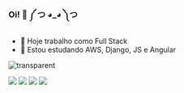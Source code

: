### Oi! 👋 ༼ つ ◕_◕ ༽つ

- 🔭 Hoje trabalho como Full Stack
- 🌱 Estou estudando AWS, Django, JS e Angular


[transparent]: https://github-readme-stats.vercel.app/api?username=xAzKaR&show_icons=true&hide=contribs,prs&cache_seconds=86400&theme=transparent
![transparent][transparent]
<div> 
  <a href="https://instagram.com/leogomidz" target="_blank"><img src="https://img.shields.io/badge/-Instagram-%23E4405F?style=for-the-badge&logo=instagram&logoColor=white" target="_blank"></a>
 	<a href="https://www.twitch.tv/xarzkanazk" target="_blank"><img src="https://img.shields.io/badge/Twitch-9146FF?style=for-the-badge&logo=twitch&logoColor=white" target="_blank"></a>
  <a href="#xazkar" target="_blank"><img src="https://img.shields.io/badge/Discord-7289DA?style=for-the-badge&logo=discord&logoColor=white" target="_blank"></a> 
  <a href="https://www.linkedin.com/in/leandro-carneiro-71ab18a7/" target="_blank"><img src="https://img.shields.io/badge/-LinkedIn-%230077B5?style=for-the-badge&logo=linkedin&logoColor=white" target="_blank"></a> 
</div>
